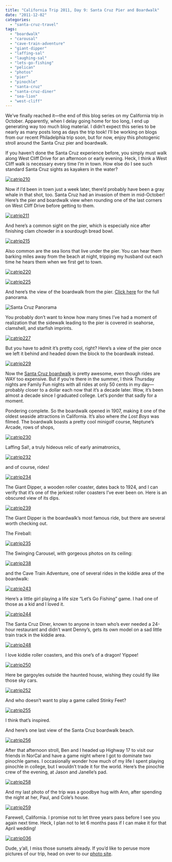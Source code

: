 ```yaml
---
title: "California Trip 2011, Day 9: Santa Cruz Pier and Boardwalk"
date: "2011-12-02"
categories: 
  - "santa-cruz-travel"
tags: 
  - "boardwalk"
  - "carousal"
  - "cave-train-adventure"
  - "giant-dipper"
  - "laffing-sal"
  - "laughing-sal"
  - "lets-go-fishing"
  - "pelican"
  - "photos"
  - "pier"
  - "pinochle"
  - "santa-cruz"
  - "santa-cruz-diner"
  - "sea-lion"
  - "west-cliff"
---
```


We’ve finally reached it—the end of this blog series on my California trip in October. Apparently, when I delay going home for too long, I end up generating way too much blog material. I didn’t expect this series to be nearly as many posts long as days the trip took! I’ll be working on blogs from our recent Philadelphia trip soon, but for now, enjoy this photogenic stroll around the Santa Cruz pier and boardwalk.

If you haven’t done the Santa Cruz experience before, you simply must walk along West Cliff Drive for an afternoon or early evening. Heck, I think a West Cliff walk is necessary every time I’m in town. How else do I see such standard Santa Cruz sights as kayakers in the water?

[![](http://www.rebeccagomezfarrell.com/wp-content/uploads/2011/12/catrip210.jpg "catrip210")](http://www.rebeccagomezfarrell.com/wp-content/uploads/2011/12/catrip210.jpg)

Now if I’d been in town just a week later, there’d probably have been a gray whale in that shot, too. Santa Cruz had an invasion of them in mid-October! Here’s the pier and boardwalk view when rounding one of the last corners on West Cliff Drive before getting to them.

[![](http://www.rebeccagomezfarrell.com/wp-content/uploads/2011/12/catrip211.jpg "catrip211")](http://www.rebeccagomezfarrell.com/wp-content/uploads/2011/12/catrip211.jpg)

And here’s a common sight on the pier, which is especially nice after finishing clam chowder in a sourdough bread bowl.

[![](http://www.rebeccagomezfarrell.com/wp-content/uploads/2011/12/catrip215.jpg "catrip215")](http://www.rebeccagomezfarrell.com/wp-content/uploads/2011/12/catrip215.jpg)

Also common are the sea lions that live under the pier. You can hear them barking miles away from the beach at night, tripping my husband out each time he hears them when we first get to town.

[![](http://www.rebeccagomezfarrell.com/wp-content/uploads/2011/12/catrip220.jpg "catrip220")](http://www.rebeccagomezfarrell.com/wp-content/uploads/2011/12/catrip220.jpg)

[![](http://www.rebeccagomezfarrell.com/wp-content/uploads/2011/12/catrip225.jpg "catrip225")](http://www.rebeccagomezfarrell.com/wp-content/uploads/2011/12/catrip225.jpg)

And here’s the view of the boardwalk from the pier. [Click here](http://www.blastanova.com/photoalbum/Adventures/CA%20Trip%202011/catrip223.jpg) for the full panorama.

![](http://www.blastanova.com/photoalbum/Adventures/CA%20Trip%202011/catrip223.jpg "Santa Cruz Panorama")

You probably don’t want to know how many times I’ve had a moment of realization that the sidewalk leading to the pier is covered in seahorse, clamshell, and starfish imprints.

[![](http://www.rebeccagomezfarrell.com/wp-content/uploads/2011/12/catrip227.jpg "catrip227")](http://www.rebeccagomezfarrell.com/wp-content/uploads/2011/12/catrip227.jpg)

But you have to admit it’s pretty cool, right? Here’s a view of the pier once we left it behind and headed down the block to the boardwalk instead.

[![](http://www.rebeccagomezfarrell.com/wp-content/uploads/2011/12/catrip229.jpg "catrip229")](http://www.rebeccagomezfarrell.com/wp-content/uploads/2011/12/catrip229.jpg)

Now the [Santa Cruz boardwalk](http://www.beachboardwalk.com/) is pretty awesome, even though rides are WAY too expensive. But if you’re there in the summer, I think Thursday nights are Family Fun nights with all rides at only 50 cents in my day—probably closer to a dollar each now that it’s a decade later. Wow, it’s been almost a decade since I graduated college. Let’s ponder that sadly for a moment.

Pondering complete. So the boardwalk opened in 1907, making it one of the oldest seaside attractions in California. It’s also where _the Lost Boys_ was filmed. The boardwalk boasts a pretty cool minigolf course, Neptune’s Arcade, rows of shops,

[![](http://www.rebeccagomezfarrell.com/wp-content/uploads/2011/12/catrip230.jpg "catrip230")](http://www.rebeccagomezfarrell.com/wp-content/uploads/2011/12/catrip230.jpg)

Laffing Sal!, a truly hideous relic of early animatronics,

[![](http://www.rebeccagomezfarrell.com/wp-content/uploads/2011/12/catrip232.jpg "catrip232")](http://www.rebeccagomezfarrell.com/wp-content/uploads/2011/12/catrip232.jpg)

and of course, rides!

[![](http://www.rebeccagomezfarrell.com/wp-content/uploads/2011/12/catrip234.jpg "catrip234")](http://www.rebeccagomezfarrell.com/wp-content/uploads/2011/12/catrip234.jpg)

The Giant Dipper, a wooden roller coaster, dates back to 1924, and I can verify that it’s one of the jerkiest roller coasters I’ve ever been on. Here is an obscured view of its dips.

[![](http://www.rebeccagomezfarrell.com/wp-content/uploads/2011/12/catrip239.jpg "catrip239")](http://www.rebeccagomezfarrell.com/wp-content/uploads/2011/12/catrip239.jpg)

The Giant Dipper is the boardwalk’s most famous ride, but there are several worth checking out.

The Fireball:

[![](http://www.rebeccagomezfarrell.com/wp-content/uploads/2011/12/catrip235.jpg "catrip235")](http://www.rebeccagomezfarrell.com/wp-content/uploads/2011/12/catrip235.jpg)

The Swinging Carousel, with gorgeous photos on its ceiling:

[![](http://www.rebeccagomezfarrell.com/wp-content/uploads/2011/12/catrip238.jpg "catrip238")](http://www.rebeccagomezfarrell.com/wp-content/uploads/2011/12/catrip238.jpg)

and the Cave Train Adventure, one of several rides in the kiddie area of the boardwalk:

[![](http://www.rebeccagomezfarrell.com/wp-content/uploads/2011/12/catrip243.jpg "catrip243")](http://www.rebeccagomezfarrell.com/wp-content/uploads/2011/12/catrip243.jpg)

Here’s a little girl playing a life size “Let’s Go Fishing” game. I had one of those as a kid and I loved it.

[![](http://www.rebeccagomezfarrell.com/wp-content/uploads/2011/12/catrip244.jpg "catrip244")](http://www.rebeccagomezfarrell.com/wp-content/uploads/2011/12/catrip244.jpg)

The Santa Cruz Diner, known to anyone in town who’s ever needed a 24-hour restaurant and didn’t want Denny’s, gets its own model on a sad little train track in the kiddie area.

[![](http://www.rebeccagomezfarrell.com/wp-content/uploads/2011/12/catrip248.jpg "catrip248")](http://www.rebeccagomezfarrell.com/wp-content/uploads/2011/12/catrip248.jpg)

I love kiddie roller coasters, and this one’s of a dragon! Yippee!

[![](http://www.rebeccagomezfarrell.com/wp-content/uploads/2011/12/catrip250.jpg "catrip250")](http://www.rebeccagomezfarrell.com/wp-content/uploads/2011/12/catrip250.jpg)

Here be gargoyles outside the haunted house, wishing they could fly like those sky cars.

[![](http://www.rebeccagomezfarrell.com/wp-content/uploads/2011/12/catrip252.jpg "catrip252")](http://www.rebeccagomezfarrell.com/wp-content/uploads/2011/12/catrip252.jpg)

And who doesn’t want to play a game called Stinky Feet?

[![](http://www.rebeccagomezfarrell.com/wp-content/uploads/2011/12/catrip255.jpg "catrip255")](http://www.rebeccagomezfarrell.com/wp-content/uploads/2011/12/catrip255.jpg)

I think that’s inspired.

And here’s one last view of the Santa Cruz boardwalk beach.

[![](http://www.rebeccagomezfarrell.com/wp-content/uploads/2011/12/catrip256.jpg "catrip256")](http://www.rebeccagomezfarrell.com/wp-content/uploads/2011/12/catrip256.jpg)

After that afternoon stroll, Ben and I headed up Highway 17 to visit our friends in NorCal and have a game night where I got to dominate two pinochle games. I occasionally wonder how much of my life I spent playing pinochle in college, but I wouldn’t trade it for the world. Here’s the pinochle crew of the evening, at Jason and Janelle’s pad.

[![](http://www.rebeccagomezfarrell.com/wp-content/uploads/2011/12/catrip258.jpg "catrip258")](http://www.rebeccagomezfarrell.com/wp-content/uploads/2011/12/catrip258.jpg)

And my last photo of the trip was a goodbye hug with Ann, after spending the night at her, Paul, and Cole’s house.

[![](http://www.rebeccagomezfarrell.com/wp-content/uploads/2011/12/catrip259.jpg "catrip259")](http://www.rebeccagomezfarrell.com/wp-content/uploads/2011/12/catrip259.jpg)

Farewell, California. I promise not to let three years pass before I see you again next time. Heck, I plan not to let 6 months pass if I can make it for that April wedding!

[![](http://www.rebeccagomezfarrell.com/wp-content/uploads/2011/12/catrip036.jpg "catrip036")](http://www.rebeccagomezfarrell.com/wp-content/uploads/2011/12/catrip036.jpg)

Dude, y’all, I miss those sunsets already. If you’d like to peruse more pictures of our trip, head on over to our [photo site](http://www.blastanova.com/photoalbum/index.html?path=Adventures/CA%20Trip%202011).
